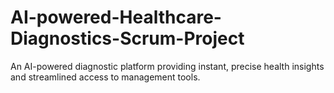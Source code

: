 # AI-powered-Healthcare-Diagnostics-Scrum-Project
An AI-powered diagnostic platform providing instant, precise health insights and streamlined access to management tools. 
